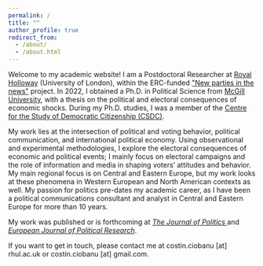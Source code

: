 ```yaml
---
permalink: /
title: ""
author_profile: true
redirect_from: 
  - /about/
  - /about.html
---
```


Welcome to my academic website! I am a Postdoctoral Researcher at [Royal Holloway](https://www.royalholloway.ac.uk/research-and-teaching/departments-and-schools/politics-and-international-relations/) (University of London), within the ERC-funded ["New parties in the news"](https://www.newnewsproject.com/) project. In 2022, I obtained a Ph.D. in Political Science from [McGill University](https://www.mcgill.ca/politicalscience/), with a thesis on the political and electoral consequences of economic shocks. During my Ph.D. studies, I was a member of the [Centre for the Study of Democratic Citizenship (CSDC)](https://csdc-cecd.ca/).

My work lies at the intersection of political and voting behavior, political communication, and international political economy. Using observational and experimental methodologies, I explore the electoral consequences of economic and political events; I mainly focus on electoral campaigns and the role of information and media in shaping voters’ attitudes and behavior. My main regional focus is on Central and Eastern Europe, but my work looks at these phenomena in Western European and North American contexts as well. My passion for politics pre-dates my academic career, as I have been a political communications consultant and analyst in Central and Eastern Europe for more than 10 years.

My work was published or is forthcoming at [<em> The Journal of Politics</em> ](https://www.journals.uchicago.edu/doi/pdf/10.1086/711177) and [<em> European Journal of Political Research</em>](https://doi.org/10.1111/1475-6765.12604).

If you want to get in touch, please contact me at costin.ciobanu [at] rhul.ac.uk or costin.ciobanu [at] gmail.com.